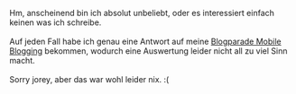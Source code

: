 <html><body><p>Hm, anscheinend bin ich absolut unbeliebt, oder es interessiert einfach keinen was ich schreibe.<br>
<br>
Auf jeden Fall habe ich genau eine Antwort auf meine <a href="https://www.die-welt.net/index.php/blog/222/Blogparade_Mobile_Blogging">Blogparade Mobile Blogging</a> bekommen, wodurch eine Auswertung leider nicht all zu viel Sinn macht.<br>
<br>
Sorry jorey, aber das war wohl leider nix. :(</p></body></html>